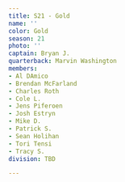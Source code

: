 ```yaml
---
title: S21 - Gold
name: ''
color: Gold
season: 21
photo: ''
captain: Bryan J.
quarterback: Marvin Washington
members:
- Al DAmico
- Brendan McFarland
- Charles Roth
- Cole L.
- Jens Piferoen
- Josh Estryn
- Mike D.
- Patrick S.
- Sean Holihan
- Tori Tensi
- Tracy S.
division: TBD

---
```


